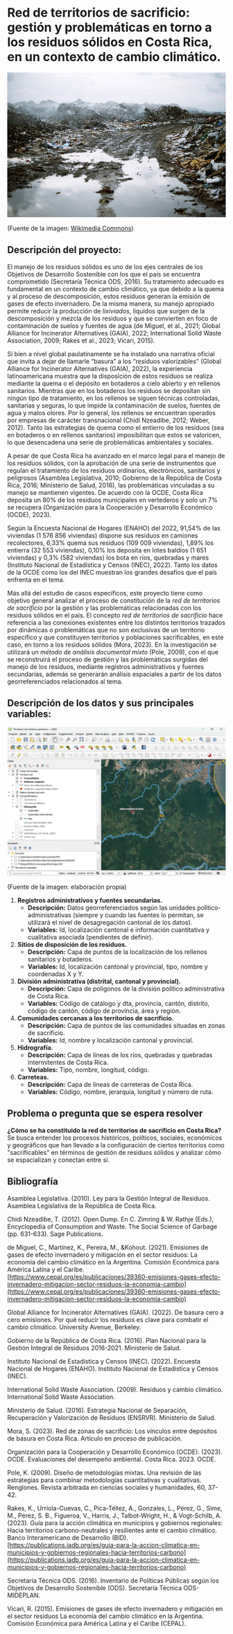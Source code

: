 # Red de territorios de sacrificio: gestión y problemáticas en torno a los residuos sólidos en Costa Rica, en un contexto de cambio climático.

![Foto1](img/F1.jpg)

(Fuente de la imagen: [Wikimedia Commons](https://upload.wikimedia.org/wikipedia/commons/thumb/d/d6/Piles_of_waste_in_Thilafushi%2C_2012_%281%29.jpg/640px-Piles_of_waste_in_Thilafushi%2C_2012_%281%29.jpg))

## Descripción del proyecto:
El manejo de los residuos sólidos es uno de los ejes centrales de los Objetivos de Desarrollo Sostenible con los que el país se encuentra comprometido (Secretaría Técnica ODS, 2016). Su tratamiento adecuado es fundamental en un contexto de cambio climático, ya que debido a la quema y al proceso de descomposición, estos residuos generan la emisión de gases de efecto invernadero. De la misma manera, su manejo apropiado permite reducir la producción de *lixiviados*, líquidos que surgen de la descomposición y mezcla de los residuos y que se convierten en foco de contaminación de suelos y fuentes de agua (de Miguel, et al., 2021; Global Alliance for Incinerator Alternatives (GAIA), 2022; International Solid Waste Association, 2009; Rakes et al., 2023; Vicari, 2015).

Si bien a nivel global paulatinamente se ha instalado una narrativa oficial que invita a dejar de llamarle “basura” a los “residuos valorizables” (Global Alliance for Incinerator Alternatives (GAIA), 2022), la experiencia latinoamericana muestra que la disposición de estos residuos se realiza mediante la quema o el depósito en botaderos a cielo abierto y en rellenos sanitarios. Mientras que en los botaderos los residuos se depositan sin ningún tipo de tratamiento, en los rellenos se siguen técnicas controladas, sanitarias y seguras, lo que impide la contaminación de suelos, fuentes de agua y malos olores. Por lo general, los rellenos se encuentran operados por empresas de carácter transnacional (Chidi Nzeadibe, 2012; Weber, 2012). Tanto las estrategias de quema como el entierro de los residuos (sea en botaderos o en rellenos sanitarios) imposibilitan que estos se valoricen, lo que desencadena una serie de problemáticas ambientales y sociales.

A pesar de que Costa Rica ha avanzado en el marco legal para el manejo de los residuos sólidos, con la aprobación de una serie de instrumentos que regulan el tratamiento de los residuos ordinarios, electrónicos, sanitarios y peligrosos (Asamblea Legislativa, 2010; Gobierno de la República de Costa Rica, 2016; Ministerio de Salud, 2016), las problemáticas vinculadas a su manejo se mantienen vigentes. De acuerdo con la OCDE, Costa Rica deposita un 80% de los residuos municipales en vertederos y solo un 7% se recupera (Organización para la Cooperación y Desarrollo Económico (OCDE), 2023).

Según la Encuesta Nacional de Hogares (ENAHO) del 2022, 91,54% de las viviendas (1 576 856 viviendas) dispone sus residuos en camiones recolectores, 6,33% quema sus residuos (109 009 viviendas), 1,89% los entierra (32 553 viviendas), 0,10% los deposita en lotes baldíos (1 651 viviendas) y 0,3% (582 viviendas) los bota en ríos, quebradas y mares (Instituto Nacional de Estadística y Censos (INEC), 2022). Tanto los datos de la OCDE como los del INEC muestran los grandes desafíos que el país enfrenta en el tema.

Más allá del estudio de casos específicos, este proyecto tiene como objetivo general analizar el proceso de constitución de la *red de territorios de sacrificio* por la gestión y las problemáticas relacionadas con los residuos sólidos en el país. El concepto *red de territorios de sacrificio* hace referencia a las conexiones existentes entre los distintos territorios trazados por dinámicas o problemáticas que no son exclusivas de un territorio específico y que constituyen territorios y poblaciones sacrificables, en este caso, en torno a los residuos sólidos (Mora, 2023). En la investigación se utilizará un *método de análisis documental mixto* (Pole, 2009), con el que se reconstruirá el proceso de gestión y las problemáticas surgidas del manejo de los residuos, mediante registros administrativos y fuentes secundarias, además se generarán análisis espaciales a partir de los datos georreferenciados relacionados al tema.

## Descripción de los datos y sus principales variables:

![Foto2](img/F2.jpg)

(Fuente de la imagen: elaboración propia)

1. **Registros administrativos y fuentes secundarias.**
    - **Descripción:** Datos georreferenciados según las unidades político-administrativas (siempre y cuando las fuentes lo permitan, se utilizará el nivel de desagregación cantonal de los datos).
    - **Variables:** Id, localización cantonal e información cuantitativa y cualitativa asociada (pendientes de definir).
1. **Sitios de disposición de los residuos.**
    - **Descripción:** Capa de puntos de la localización de los rellenos sanitarios y botaderos.
    - **Variables:** Id, localización cantonal y provincial, tipo, nombre y coordenadas X y Y.
2. **División administrativa (distrital, cantonal y provincial).**
    - **Descripción:** Capa de polígonos de la división político administrativa de Costa Rica.
    - **Variables:** Código de catálogo y dta, provincia, cantón, distrito, código de cantón, código de provincia, área y región.
3. **Comunidades cercanas a los territorios de sacrificio.**
    - **Descripción:** Capa de puntos de las comunidades situadas en zonas de sacrificio.
    - **Variables:** Id, nombre y localización cantonal y provincial.
4. **Hidrografía.**
    - **Descripción:** Capa de líneas de los ríos, quebradas y quebradas intermitentes de Costa Rica.
    - **Variables:** Tipo, nombre, longitud, código.
5. **Carreteas.**
    - **Descripción:** Capa de líneas de carreteras de Costa Rica.
    - **Variables:** Código, nombre, jerarquía, longitud y número de ruta.

## Problema o pregunta que se espera resolver
**¿Cómo se ha constituido la red de territorios de sacrificio en Costa Rica?**
Se busca entender los procesos históricos, políticos, sociales, económicos y geográficos que han llevado a la configuración de ciertos territorios como "sacrificables" en términos de gestión de residuos sólidos y analizar cómo se espacializan y conectan entre sí.

## Bibliografía
Asamblea Legislativa. (2010). Ley para la Gestión Integral de Residuos. Asamblea Legislativa de la República de Costa Rica.

Chidi Nzeadibe, T. (2012). Open Dump. En C. Zimring & W. Rathje (Eds.), Encyclopedia of Consumption and Waste. The Social Science of Garbage (pp. 631-633). Sage Publications. 

de Miguel, C., Martínez, K., Pereira, M., &Kohout. (2021). Emisiones de gases de efecto invernadero y mitigación en el sector residuos: La economía del cambio climático en la Argentina. Comisión Económica para América Latina y el Caribe. [https://www.cepal.org/es/publicaciones/39360-emisiones-gases-efecto-invernadero-mitigacion-sector-residuos-la-economia-cambio](https://www.cepal.org/es/publicaciones/39360-emisiones-gases-efecto-invernadero-mitigacion-sector-residuos-la-economia-cambio)

Global Alliance for Incinerator Alternatives (GAIA). (2022). De basura cero a cero emisiones. Por qué reducir los residuos es clave para combatir el cambio climático. University Avenue, Berkeley.

Gobierno de la República de Costa Rica. (2016). Plan Nacional para la Gestión Integral de Residuos 2016-2021. Ministerio de Salud. 

Instituto Nacional de Estadística y Censos (INEC). (2022). Encuesta Nacional de Hogares (ENAHO). Instituto Nacional de Estadística y Censos (INEC).

International Solid Waste Association. (2009). Residuos y cambio climático. International Solid Waste Association.

Ministerio de Salud. (2016). Estrategia Nacional de Separación, Recuperación y Valorización de Residuos (ENSRVR). Ministerio de Salud.

Mora, S. (2023). Red de zonas de sacrificio: Los vínculos entre depósitos de basura en Costa Rica. Artículo en proceso de publicación. 

Organización para la Cooperación y Desarrollo Económico (OCDE). (2023). OCDE. Evaluaciones del desempeño ambiental. Costa Rica. 2023. OCDE.

Pole, K. (2009). Diseño de metodologías mixtas. Una revisión de las estrategias para combinar metodologías cuantitativas y cualitativas. Renglones. Revista arbitrada en ciencias sociales y humanidades, 60, 37-42. 

Rakes, K., Urriola-Cuevas, C., Pica-Téllez, A., Gonzales, L., Pérez, G., Sime, M., Pérez, S. B., Figueroa, V., Harris, J., Talbot-Wright, H., & Vogt-Schilb, A. (2023). Guía para la acción climática en municipios y gobiernos regionales: Hacia territorios carbono-neutrales y resilientes ante el cambio climático. Banco Interamericano de Desarrollo (BID). [https://publications.iadb.org/es/guia-para-la-accion-climatica-en-municipios-y-gobiernos-regionales-hacia-territorios-carbono](https://publications.iadb.org/es/guia-para-la-accion-climatica-en-municipios-y-gobiernos-regionales-hacia-territorios-carbono)

Secretaría Técnica ODS. (2016). Inventario de Políticas Públicas según los Objetivos de Desarrollo Sostenible (ODS). Secretaría Técnica ODS-MIDEPLAN.

Vicari, R. (2015). Emisiones de gases de efecto invernadero y mitigación en el sector residuos La economía del cambio climático en la Argentina. Comisión Económica para América Latina y el Caribe (CEPAL).
